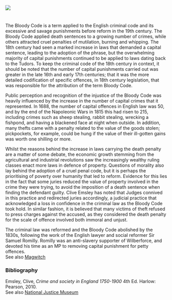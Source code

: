 <a href="https://dev.visual-essays.app"><img src="https://dev-visual-essays.netlify.app/images/ve-button.png"/></a> 
<param author="Martin Watts" banner="https://upload.wikimedia.org/wikipedia/commons/f/fc/Westgate_055.jpg" layout="vtl" title="The Bloody Code" ve-config=""/>

#

The Bloody Code is a term applied to the English criminal code and its excessive and savage punishments before reform in the 19th century.  The Bloody Code applied death sentences to a growing number of crimes, while others attracted cruel penalties of mutilation, burning and whipping. The 18th century had seen a marked increase in laws that demanded a capital sentence, leading to the adoption of the phrase, but the overwhelming majority of capital punishments continued to be applied to laws dating back to the Tudors. To keep the criminal code of the 18th century in context, it should be noted that the number of capital punishments carried out was greater in the late 16th and early 17th centuries; that it was the more detailed codification of specific offences, in 18th century legislation, that was responsible for the attribution of the term Bloody Code.  
<param ve-image-v2 manifest="https://iiif.juncture-digital.org/gh:kent-map/images/18c/Death warrant.jpeg/manifest.json">

Public perception and recognition of the injustice of the Bloody Code was heavily influenced by the increase in the number of capital crimes that it represented.  In 1688, the number of capital offences in English law was 50, and by the end of the Napoleonic Wars in 1815 this had risen to 215, including crimes such as sheep stealing, rabbit stealing, wrecking a fishpond, and having a blackened face at night when outside. In addition, many thefts came with a penalty related to the value of the goods stolen; pickpockets, for example, could be hung if the value of their ill-gotten gains was worth one shilling or more. 
<param ve-image-v2 manifest="https://iiif.juncture-digital.org/wc:Examining_a_Sheep_Stealer_%28BM_1948%2C0214.406%29.jpg/manifest.json">

Whilst the reasons behind the increase in laws carrying the death penalty are a matter of some debate, the economic growth stemming from the agricultural and industrial revolutions saw the increasingly wealthy ruling classes enact more laws in defence of property. Questions of morality also lay behind the adoption of a cruel penal code, but it is perhaps the prioritising of poverty over humanity that led to reform. Evidence for this lies in the fact that some juries reduced the value of property involved in the crime they were trying, to avoid the imposition of a death sentence when finding the defendant guilty. Clive Emsley has noted that Judges connived in this practice and redirected juries accordingly, a judicial practice that acknowledged a loss in confidence in the criminal law as the Bloody Code took hold.  In similar fashion, it is believed that many victims of theft refused to press charges against the accused, as they considered the death penalty for the scale of offence involved both immoral and unjust.
<param ve-image-v2 manifest="https://iiif.juncture-digital.org/wc:An_original_portrait_of_Captain_Swing_%28BM_1948%2C0214.941_1%29.jpg/manifest.json">

The criminal law was reformed and the Bloody Code abolished by the 1830s, following the work of the English lawyer and social reformer Sir Samuel Romilly. Romilly was an anti-slavery supporter of Wilberforce, and devoted his time as an MP to removing capital punishment for petty offences.   
See also [Magwitch](/dickens/great-expectations-curated-walk)   
<param ve-image-v2 manifest="https://iiif.juncture-digital.org/wc:Sir_Samuel_Romilly.jpg/manifest.json">

### Bibliography

Emsley, Clive, _Crime and society in England 1750-1900_  4th Ed. Harlow: Pearson, 2010.   
See also [National Justice Museum](nationaljusticemuseum.org.uk)
<param ve-image-v2 manifest="https://iiif.juncture-digital.org/gh:kent-map/images/18c/1U8A1283-01.jpeg/manifest.json">
